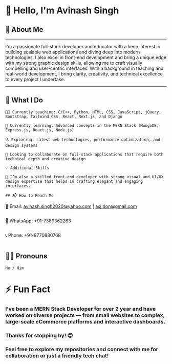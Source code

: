 # 👋 Hello, I'm Avinash Singh

## 🚀 About Me

***
I'm a passionate full-stack developer and educator with a keen interest in building scalable web applications and diving deep into modern technologies. I also excel in front-end development and bring a unique edge with my strong graphic design skills, allowing me to craft visually compelling and user-centric interfaces. With a background in teaching and real-world development, I bring clarity, creativity, and technical excellence to every project I undertake.
***

## 💼 What I Do

```
👨‍🏫 Currently teaching: C/C++, Python, HTML, CSS, JavaScript, jQuery, Bootstrap, Tailwind CSS, React, Next.js, and Django
```
```
🌱 Currently learning: Advanced concepts in the MERN Stack (MongoDB, Express.js, React.js, Node.js)
```
```
🔍 Exploring: Latest web technologies, performance optimization, and design systems
```
```
🤝 Looking to collaborate on full-stack applications that require both technical depth and creative design
```
```
💡 Additional Skills
```
```
🎨 I’m also a skilled front-end developer with strong visual and UI/UX design expertise that helps in crafting elegant and engaging interfaces.
```
```
## 📬 How to Reach Me
```
📧 Email: avinash.singh2020@yahoo.com | asj.don@gmail.com
```
```
💬 WhatsApp: +91-7389362263
```
```
📞 Phone: +91-8770880768
```
```
## 🙋‍♂️ Pronouns
```
He / Him
```

# ⚡ Fun Fact

### I’ve been a MERN Stack Developer for over 2 year and have worked on diverse projects — from small websites to complex, large-scale eCommerce platforms and interactive dashboards.

### Thanks for stopping by! 😊

### Feel free to explore my repositories and connect with me for collaboration or just a friendly tech chat!
